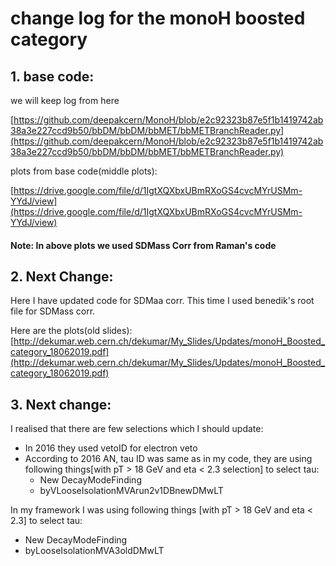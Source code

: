 # change log for the monoH boosted category

## 1. base code:
we will keep log from here

[https://github.com/deepakcern/MonoH/blob/e2c92323b87e5f1b1419742ab38a3e227ccd9b50/bbDM/bbDM/bbMET/bbMETBranchReader.py](https://github.com/deepakcern/MonoH/blob/e2c92323b87e5f1b1419742ab38a3e227ccd9b50/bbDM/bbDM/bbMET/bbMETBranchReader.py)


plots from base code(middle plots): 

[https://drive.google.com/file/d/1IgtXQXbxUBmRXoGS4cvcMYrUSMm-YYdJ/view](https://drive.google.com/file/d/1IgtXQXbxUBmRXoGS4cvcMYrUSMm-YYdJ/view)

#### Note: In above plots we used SDMass Corr from Raman's code

## 2. Next Change:
Here I have updated code for SDMaa corr. This time I used benedik's root file for SDMass corr.

Here are the plots(old slides):
[http://dekumar.web.cern.ch/dekumar/My_Slides/Updates/monoH_Boosted_category_18062019.pdf](http://dekumar.web.cern.ch/dekumar/My_Slides/Updates/monoH_Boosted_category_18062019.pdf)


## 3. Next change:

I realised that there are few selections which I should update:
- In 2016 they used vetoID for electron veto
- According to 2016 AN, tau ID was same as in my code, they are using following things[with pT > 18 GeV and eta < 2.3 selection] to select tau:
  - New DecayModeFinding
  - byVLooseIsolationMVArun2v1DBnewDMwLT
  
In my framework I was using following things [with pT > 18 GeV and eta < 2.3] to select tau:
- New DecayModeFinding
- byLooseIsolationMVA3oldDMwLT

